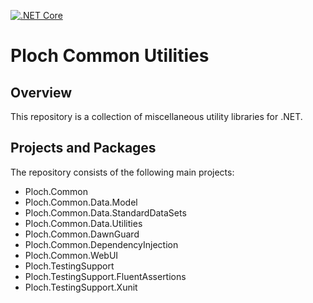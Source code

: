 [![.NET Core](https://github.com/mrploch/ploch-common/workflows/.NET%20Core/badge.svg)](https://github.com/ardalis/CleanArchitecture/actions)
# Ploch Common Utilities

## Overview

This repository is a collection of miscellaneous utility libraries for .NET.

## Projects and Packages

The repository consists of the following main projects:

- Ploch.Common
- Ploch.Common.Data.Model
- Ploch.Common.Data.StandardDataSets
- Ploch.Common.Data.Utilities
- Ploch.Common.DawnGuard
- Ploch.Common.DependencyInjection
- Ploch.Common.WebUI
- Ploch.TestingSupport
- Ploch.TestingSupport.FluentAssertions
- Ploch.TestingSupport.Xunit
